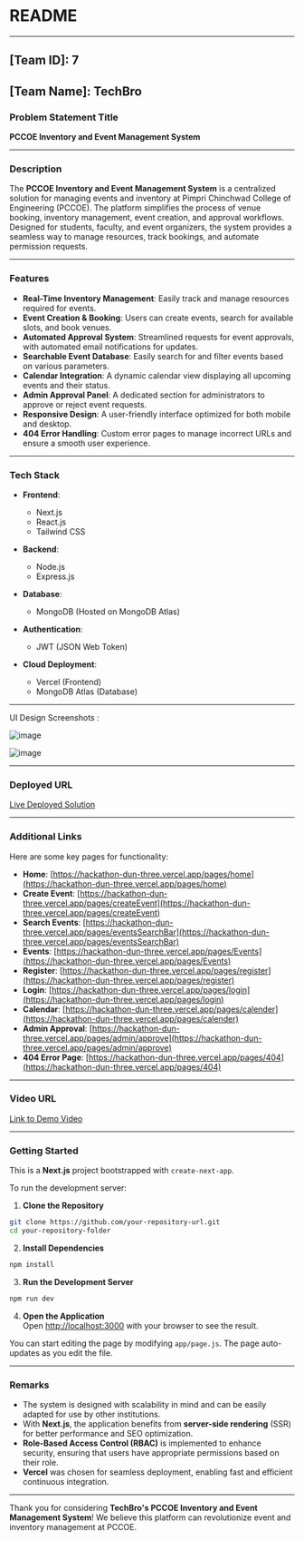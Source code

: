 # **README**

---

## **[Team ID]: 7**  
## **[Team Name]: TechBro**

### **Problem Statement Title**  
**PCCOE Inventory and Event Management System**

---

### **Description**  
The **PCCOE Inventory and Event Management System** is a centralized solution for managing events and inventory at Pimpri Chinchwad College of Engineering (PCCOE). The platform simplifies the process of venue booking, inventory management, event creation, and approval workflows. Designed for students, faculty, and event organizers, the system provides a seamless way to manage resources, track bookings, and automate permission requests.  

---

### **Features**  
- **Real-Time Inventory Management**: Easily track and manage resources required for events.
- **Event Creation & Booking**: Users can create events, search for available slots, and book venues.
- **Automated Approval System**: Streamlined requests for event approvals, with automated email notifications for updates.
- **Searchable Event Database**: Easily search for and filter events based on various parameters.
- **Calendar Integration**: A dynamic calendar view displaying all upcoming events and their status.
- **Admin Approval Panel**: A dedicated section for administrators to approve or reject event requests.
- **Responsive Design**: A user-friendly interface optimized for both mobile and desktop.
- **404 Error Handling**: Custom error pages to manage incorrect URLs and ensure a smooth user experience.

---

### **Tech Stack**  
- **Frontend**:  
  - Next.js  
  - React.js  
  - Tailwind CSS  

- **Backend**:  
  - Node.js  
  - Express.js  

- **Database**:  
  - MongoDB (Hosted on MongoDB Atlas)

- **Authentication**:  
  - JWT (JSON Web Token)

- **Cloud Deployment**:  
  - Vercel (Frontend)  
  - MongoDB Atlas (Database)

---

UI Design Screenshots :

![image](https://github.com/user-attachments/assets/3c5c3736-117f-4912-b622-bf9fa7161703)

![image](https://github.com/user-attachments/assets/aba1005d-b7c7-45dd-aa34-3c641f1d527a)



---

### **Deployed URL**  
[Live Deployed Solution](https://hackathon-dun-three.vercel.app/)

---

### **Additional Links**  
Here are some key pages for functionality:

- **Home**: [https://hackathon-dun-three.vercel.app/pages/home](https://hackathon-dun-three.vercel.app/pages/home)  
- **Create Event**: [https://hackathon-dun-three.vercel.app/pages/createEvent](https://hackathon-dun-three.vercel.app/pages/createEvent)  
- **Search Events**: [https://hackathon-dun-three.vercel.app/pages/eventsSearchBar](https://hackathon-dun-three.vercel.app/pages/eventsSearchBar)  
- **Events**: [https://hackathon-dun-three.vercel.app/pages/Events](https://hackathon-dun-three.vercel.app/pages/Events)  
- **Register**: [https://hackathon-dun-three.vercel.app/pages/register](https://hackathon-dun-three.vercel.app/pages/register)  
- **Login**: [https://hackathon-dun-three.vercel.app/pages/login](https://hackathon-dun-three.vercel.app/pages/login)  
- **Calendar**: [https://hackathon-dun-three.vercel.app/pages/calender](https://hackathon-dun-three.vercel.app/pages/calender)  
- **Admin Approval**: [https://hackathon-dun-three.vercel.app/pages/admin/approve](https://hackathon-dun-three.vercel.app/pages/admin/approve)  
- **404 Error Page**: [https://hackathon-dun-three.vercel.app/pages/404](https://hackathon-dun-three.vercel.app/pages/404)

---

### **Video URL**  
[Link to Demo Video](https://hackathon-dun-three.vercel.app/video-demo)

---

### **Getting Started**  
This is a **Next.js** project bootstrapped with `create-next-app`.

To run the development server:

1. **Clone the Repository**  
```bash
git clone https://github.com/your-repository-url.git
cd your-repository-folder
```

2. **Install Dependencies**  
```bash
npm install
```

3. **Run the Development Server**  
```bash
npm run dev
```

4. **Open the Application**  
Open [http://localhost:3000](http://localhost:3000) with your browser to see the result.

You can start editing the page by modifying `app/page.js`. The page auto-updates as you edit the file.

---

### **Remarks**  
- The system is designed with scalability in mind and can be easily adapted for use by other institutions.
- With **Next.js**, the application benefits from **server-side rendering** (SSR) for better performance and SEO optimization.
- **Role-Based Access Control (RBAC)** is implemented to enhance security, ensuring that users have appropriate permissions based on their role.
- **Vercel** was chosen for seamless deployment, enabling fast and efficient continuous integration.

---

Thank you for considering **TechBro's PCCOE Inventory and Event Management System**! We believe this platform can revolutionize event and inventory management at PCCOE.
